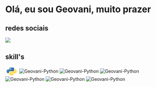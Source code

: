 <div>
  <h1>Olá, eu sou Geovani, muito prazer </h1>
  <h2>redes sociais</h2>
  <a href="https://www.linkedin.com/in/geovani-lima-cardoso-760212158/" target="_blank"><img src="https://img.shields.io/badge/-LinkedIn-%230077B5?style=for-the-badge&logo=linkedin&logoColor=white" target="_blank"></a>
  <h2>skill's</h2>
    <img align="center" alt="Geovani-Python" height="30" width="40" src="https://raw.githubusercontent.com/devicons/devicon/master/icons/python/python-original.svg">
    <img align="center" alt="Geovani-Python" height="30" width="" src="https://upload.wikimedia.org/wikipedia/commons/8/87/Sql_data_base_with_logo.png">
    <img align="center" alt="Geovani-Python" height="30" width="30" src="https://community.alteryx.com/t5/image/serverpage/image-id/259688iF6C1C4BD0BC11851?v=v2">
    <img align="center" alt="Geovani-Python" height="30" width="30" src="https://forum-cdn.knime.com/uploads/default/original/1X/ab3ccf34482a0329361734a18199390177204f15.png">
    <img align="center" alt="Geovani-Python" height="30" width="30" src="https://upload.wikimedia.org/wikipedia/commons/c/cf/New_Power_BI_Logo.svg">
    <img align="center" alt="Geovani-Python" height="30" width="" src="https://upload.wikimedia.org/wikipedia/commons/thumb/3/32/Qlik_Logo.svg/2560px-Qlik_Logo.svg.png">
    <img align="center" alt="Geovani-Python" height="30" width="" src="https://upload.wikimedia.org/wikipedia/commons/4/4b/Tableau_Logo.png">
</div>
